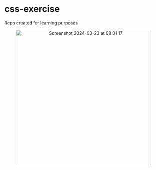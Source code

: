 # css-exercise
Repo created for learning purposes

<p style="text-align: center;">
  <img width="433" alt="Screenshot 2024-03-23 at 08 01 17" src="https://github.com/Acyony/css-exercise/assets/42450397/302ee684-297f-4f27-80a7-fa1a5f5dcd11">
</p>


